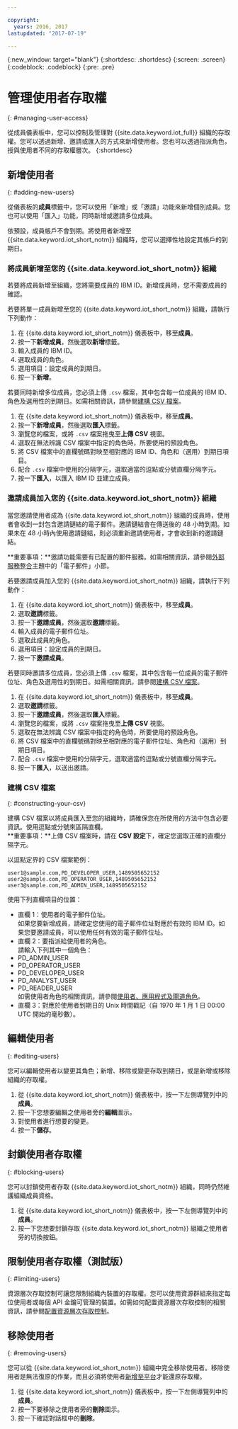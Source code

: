 ```yaml
---

copyright:
  years: 2016, 2017
lastupdated: "2017-07-19"

---
```


{:new_window: target="blank"}
{:shortdesc: .shortdesc}
{:screen: .screen}
{:codeblock: .codeblock}
{:pre: .pre}

# 管理使用者存取權
{: #managing-user-access}

從成員儀表板中，您可以控制及管理對 {{site.data.keyword.iot_full}} 組織的存取權。您可以透過新增、邀請<!--, registering-->或匯入的方式來新增使用者。您也可以透過指派角色，授與使用者不同的存取權層次。
{:shortdesc}

## 新增使用者
{: #adding-new-users}

從儀表板的**成員**標籤中，您可以使用<!--Add, Invite, or Register-->「新增」或「邀請」功能來新增個別成員。您也可以使用「匯入」功能，同時<!--add, invite, or register-->新增或邀請多位成員。

依預設，成員帳戶不會到期。將使用者新增至 {{site.data.keyword.iot_short_notm}} 組織時，您可以選擇性地設定其帳戶的到期日。

### 將成員新增至您的 {{site.data.keyword.iot_short_notm}} 組織

若要將成員新增至組織，您將需要成員的 IBM ID。新增成員時，您不需要成員的確認。

若要將單一成員新增至您的 {{site.data.keyword.iot_short_notm}} 組織，請執行下列動作：
1. 在 {{site.data.keyword.iot_short_notm}} 儀表板中，移至**成員**。
2. 按一下**新增成員**，然後選取**新增**標籤。
3. 輸入成員的 IBM ID。
4. 選取成員的角色。
5. 選用項目：設定成員的到期日。
6. 按一下**新增**。

若要同時新增多位成員，您必須上傳 `.csv` 檔案，其中包含每一位成員的 IBM ID、角色及選用性的到期日。如需相關資訊，請參閱[建構 CSV 檔案](#constructing-your-csv)。
1. 在 {{site.data.keyword.iot_short_notm}} 儀表板中，移至**成員**。
2. 按一下**新增成員**，然後選取**匯入**標籤。
3. 瀏覽您的檔案，或將 `.csv` 檔案拖曳至**上傳 CSV** 視窗。
4. 選取在無法辨識 CSV 檔案中指定的角色時，所要使用的預設角色。
5. 將 CSV 檔案中的直欄號碼對映至相對應的 IBM ID、角色和（選用）到期日項目。
6. 配合 `.csv` 檔案中使用的分隔字元，選取適當的逗點或分號直欄分隔字元。
7. 按一下**匯入**，以匯入 IBM ID 並建立成員。


### 邀請成員加入您的 {{site.data.keyword.iot_short_notm}} 組織

當您邀請使用者成為 {{site.data.keyword.iot_short_notm}} 組織的成員時，使用者會收到一封包含邀請鏈結的電子郵件。邀請鏈結會在傳送後的 48 小時到期。如果未在 48 小時內使用邀請鏈結，則必須重新邀請使用者，才會收到新的邀請鏈結。

**重要事項：**邀請功能需要有已配置的郵件服務。如需相關資訊，請參閱[外部服務整合](reference/extensions/index.html#email)主題中的「電子郵件」小節。

若要邀請成員加入您的 {{site.data.keyword.iot_short_notm}} 組織，請執行下列動作：
1. 在 {{site.data.keyword.iot_short_notm}} 儀表板中，移至**成員**。
2. 選取**邀請**標籤。
2. 按一下**邀請成員**，然後選取**邀請**標籤。
3. 輸入成員的電子郵件位址。
4. 選取此成員的角色。
5. 選用項目：設定成員的到期日。
6. 按一下**邀請成員**。

若要同時邀請多位成員，您必須上傳 `.csv` 檔案，其中包含每一位成員的電子郵件位址、角色及選用性的到期日。如需相關資訊，請參閱[建構 CSV 檔案](#constructing-your-csv)。
1. 在 {{site.data.keyword.iot_short_notm}} 儀表板中，移至**成員**。
2. 選取**邀請**標籤。
2. 按一下**邀請成員**，然後選取**匯入**標籤。
3. 瀏覽您的檔案，或將 `.csv` 檔案拖曳至**上傳 CSV** 視窗。
4. 選取在無法辨識 CSV 檔案中指定的角色時，所要使用的預設角色。
5. 將 CSV 檔案中的直欄號碼對映至相對應的電子郵件位址、角色和（選用）到期日項目。
6. 配合 `.csv` 檔案中使用的分隔字元，選取適當的逗點或分號直欄分隔字元。
7. 按一下**匯入**，以送出邀請。

<!-- ### Registering a member with your {{site.data.keyword.iot_short_notm}} organization

If your organization is using {{site.data.keyword.Bluemix_notm}} {{site.data.keyword.ssoshort}}, you can add individual members to your organization by registering them, which does not require an IBMid.

To register a member with your {{site.data.keyword.iot_short_notm}} organization:
1. In the {{site.data.keyword.iot_short_notm}} dashboard, go to **Members**.
2. Select the **Invitations** tab.
2. Click **Invite Members** and select **Invite**.
3. Enter the email address of the member.
4. Select a role for this member.
5. Enter the subject, realm name, and issuer.
   **Important:** Ensure that the `Subject`, `Realm Name`, and `Issuer` fields comply with the OpenID Connect recommendations and standards. For more information, see the [OpenID Connect ![External link icon](../../icons/launch-glyph.svg "External link icon")](http://openid.net/connect/){: new_window} website.
6. Optional: Set an expiry date for the member.
7. Click **Register Member**.

To register multiple members simultaneously, you must upload a CSV (`.csv`) file that contains the email address, role, subject, realm name, issuer, and the optional expiry date of each member.
1. In the {{site.data.keyword.iot_short_notm}} dashboard, go to **Access**.
2. Click **Add Member** and select **Import**.
3. Click **Bulk Register**.
4. Select a default role and ensure that the column numbers on your CSV file match the column numbers in the CSV settings.
5. Ensure the column separator in your CSV file matches the column separator in the CSV settings.
6. Click **Browse your files** or drag the CSV file into the **Upload CSV** window. -->

### 建構 CSV 檔案
{: #constructing-your-csv}

建構 CSV 檔案以將成員匯入至您的組織時，請確保您在所使用的方法中包含必要資訊。使用逗點或分號來區隔直欄。  
**重要事項：**上傳 CSV 檔案時，請在 **CSV 設定**下，確定您選取正確的直欄分隔字元。

以逗點定界的 CSV 檔案範例：  
```
user1@sample.com,PD_DEVELOPER_USER,1489505652152
user2@sample.com,PD_OPERATOR_USER,1489505652152
user3@sample.com,PD_ADMIN_USER,1489505652152
```

使用下列直欄項目的位置：  
- 直欄 1：使用者的電子郵件位址。  
如果您要新增成員，請確定您使用的電子郵件位址對應於有效的 IBM ID。如果您要邀請成員，可以使用任何有效的電子郵件位址。
- 直欄 2：要指派給使用者的角色。  
請輸入下列其中一個角色：
 - PD_ADMIN_USER
 - PD_OPERATOR_USER
 - PD_DEVELOPER_USER
 - PD_ANALYST_USER
 - PD_READER_USER  
如需使用者角色的相關資訊，請參閱[使用者、應用程式及閘道角色](roles_index.html#user_roles)。
- 直欄 3：對應於使用者到期日的 Unix 時間戳記（自 1970 年 1 月 1 日 00:00 UTC 開始的毫秒數）。

## 編輯使用者
{: #editing-users}

您可以編輯使用者以變更其角色；新增、移除或變更存取到期日，或是新增或移除組織的存取權。

1. 從 {{site.data.keyword.iot_short_notm}} 儀表板中，按一下左側導覽列中的**成員**。
2. 按一下您想要編輯之使用者旁的**編輯**圖示。
3. 對使用者進行想要的變更。
4. 按一下**儲存**。

## 封鎖使用者存取權
{: #blocking-users}

您可以封鎖使用者存取 {{site.data.keyword.iot_short_notm}} 組織，同時仍然維護組織成員資格。

1. 從 {{site.data.keyword.iot_short_notm}} 儀表板中，按一下左側導覽列中的**成員**。
2. 按一下您想要封鎖存取 {{site.data.keyword.iot_short_notm}} 組織之使用者旁的切換按鈕。

## 限制使用者存取權（測試版）
{: #limiting-users}

資源層次存取控制可讓您限制組織內裝置的存取權。您可以使用資源群組來指定每位使用者或每個 API 金鑰可管理的裝置。如需如何配置資源層次存取控制的相關資訊，請參閱[配置資源層次存取控制](reference/rlac.html#configure_RLAC)。

## 移除使用者
{: #removing-users}

您可以從 {{site.data.keyword.iot_short_notm}} 組織中完全移除使用者。移除使用者是無法復原的作業，而且必須將使用者[新增至平台](#adding-new-users)才能還原存取權。

1. 從 {{site.data.keyword.iot_short_notm}} 儀表板中，按一下左側導覽列中的**成員**。
2. 按一下要移除之使用者旁的**刪除**圖示。
3. 按一下確認對話框中的**刪除**。
